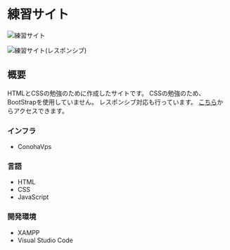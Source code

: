 # 練習サイト

![練習サイト](https://user-images.githubusercontent.com/61013390/81142754-6979f000-8fab-11ea-9e81-8c297cd19d96.PNG)

![練習サイト(レスポンシブ)](https://user-images.githubusercontent.com/61013390/81142740-6121b500-8fab-11ea-864e-e55c0a749fc2.PNG)

## 概要
HTMLとCSSの勉強のために作成したサイトです。
CSSの勉強のため、BootStrapを使用していません。
レスポンシブ対応も行っています。
[こちら](https://practicesite.endot1231.com/)からアクセスできます。

### インフラ
- ConohaVps

### 言語
- HTML
- CSS
- JavaScript

### 開発環境
- XAMPP
- Visual Studio Code
